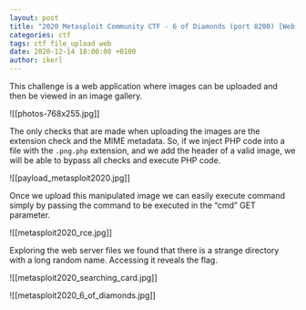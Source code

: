 ```yaml
---
layout: post
title: "2020 Metasploit Community CTF - 6 of Diamonds (port 8200) [Web]"
categories: ctf
tags: ctf file_upload web
date: 2020-12-14 18:00:00 +0100
author: ikerl
---
```


This challenge is a web application where images can be uploaded and then be viewed in an image gallery.

![[photos-768x255.jpg]]

The only checks that are made when uploading the images are the extension check and the MIME metadata. So, if we inject PHP code into a file with the `.png.php` extension, and we add the header of a valid image, we will be able to bypass all checks and execute PHP code.

![[payload_metasploit2020.jpg]]

Once we upload this manipulated image we can easily execute command simply by passing the command to be executed in the “cmd” GET parameter.

![[metasploit2020_rce.jpg]]

Exploring the web server files we found that there is a strange directory with a long random name. Accessing it reveals the flag.

![[metasploit2020_searching_card.jpg]]

![[metasploit2020_6_of_diamonds.jpg]]